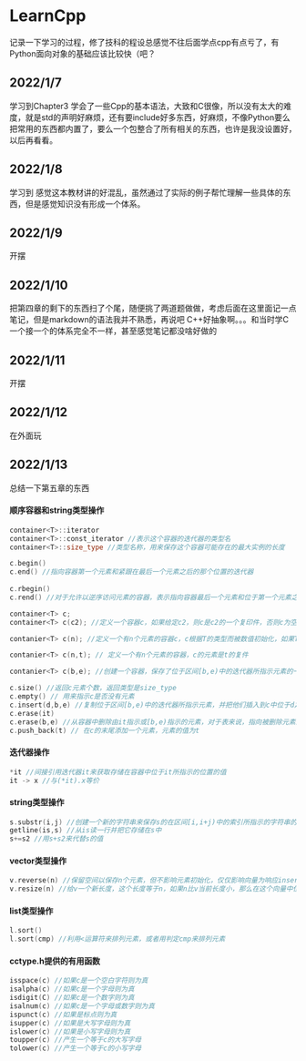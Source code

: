 # LearnCpp
记录一下学习的过程，修了技科的程设总感觉不往后面学点cpp有点亏了，有Python面向对象的基础应该比较快（吧？

## 2022/1/7 
学习到Chapter3
学会了一些Cpp的基本语法，大致和C很像，所以没有太大的难度，就是std的声明好麻烦，还有要include好多东西，好麻烦，不像Python要么把常用的东西都内置了，要么一个包整合了所有相关的东西，也许是我没设置好，以后再看看。

## 2022/1/8 
学习到
感觉这本教材讲的好混乱，虽然通过了实际的例子帮忙理解一些具体的东西，但是感觉知识没有形成一个体系。

## 2022/1/9
开摆

## 2022/1/10
把第四章的剩下的东西扫了个尾，随便挑了两道题做做，考虑后面在这里面记一点笔记，但是markdown的语法我并不熟悉，再说吧
C++好抽象啊。。。和当时学C一个接一个的体系完全不一样，甚至感觉笔记都没啥好做的

## 2022/1/11
开摆

## 2022/1/12
在外面玩

## 2022/1/13
总结一下第五章的东西
#### 顺序容器和string类型操作

```c++
container<T>::iterator
container<T>::const_iterator //表示这个容器的迭代器的类型名
container<T>::size_type //类型名称，用来保存这个容器可能存在的最大实例的长度

c.begin() 
c.end() //指向容器第一个元素和紧跟在最后一个元素之后的那个位置的迭代器
  
c.rbegin()
c.rend() //对于允许以逆序访问元素的容器，表示指向容器最后一个元素和位于第一个元素之前的那个位置的迭代器

container<T> c;
container<T> c(c2); //定义一个容器c，如果给定c2，则c是c2的一个复印件，否则c为空

contanier<T> c(n); //定义一个有n个元素的容器c，c根据T的类型而被数值初始化，如果T是一个类类型，那么这个类型将控制元素的初始化方式，如果T是一个内部算术类型，那么元素将被初始化为0

contanier<T> c(n,t); // 定义一个有n个元素的容器，c的元素是t的复件

contanier<T> c(b,e); //创建一个容器，保存了位于区间[b,e)中的迭代器所指示元素的一个复件

c.size() //返回c元素个数，返回类型是size_type
c.empty() // 用来指示c是否没有元素
c.insert(d,b,e) //复制位于区间[b,e)中的迭代器所指示元素，并把他们插入到c中位于d之前的位置中
c.erase(it)
c.erase(b,e) //从容器中删除由it指示或[b,e)指示的元素，对于表来说，指向被删除元素的迭代器会失效，而对向量和字符串，所有指向位于被删除元素之后的元素的迭代器都会失效
c.push_back(t) // 在c的末尾添加一个元素，元素的值为t
```

#### 迭代器操作

```c++
*it //间接引用迭代器it来获取存储在容器中位于it所指示的位置的值
it -> x //与(*it).x等价
```

#### string类型操作

```c++
s.substr(i,j) //创建一个新的字符串来保存s的在区间[i,i+j)中的索引所指示的字符串的一个复件
getline(is,s) //从is读一行并把它存储在s中
s+=s2 //用s+s2来代替s的值
```

#### vector类型操作

```c++
v.reverse(n) //保留空间以保存n个元素，但不影响元素初始化，仅仅影响向量为响应insert和push_back的重复调用而分配内存的频率
v.resize(n) //给v一个新长度，这个长度等于n，如果n比v当前长度小，那么在这个向量中位于位置n之后的元素会被删除掉，如果n比当前长度大，则会添加新的元素到向量中
```

#### list类型操作

```c++
l.sort()
l.sort(cmp) //利用<运算符来排列元素，或者用判定cmp来排列元素
```

#### cctype.h提供的有用函数

```c++
isspace(c) //如果c是一个空白字符则为真
isalpha(c) //如果c是一个字母则为真
isdigit(C) //如果c是一个数字则为真
isalnum(c) //如果c是一个字母或数字则为真
ispunct(c) //如果是标点则为真
isupper(c) //如果是大写字母则为真
islower(c) //如果是小写字母则为真
toupper(c) //产生一个等于c的大写字母
tolower(c) //产生一个等于c的小写字母
```